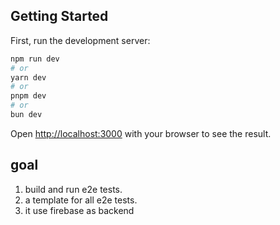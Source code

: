 ## Getting Started

First, run the development server:

```bash
npm run dev
# or
yarn dev
# or
pnpm dev
# or
bun dev
```

Open [http://localhost:3000](http://localhost:3000) with your browser to see the result.

## goal

1. build and run e2e tests.
2. a template for all e2e tests.
3. it use firebase as backend
